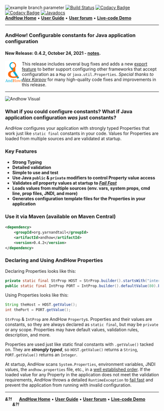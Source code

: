 ![example branch parameter](https://github.com/eeverman/andhow/actions/workflows/maven-ci.yaml/badge.svg?branch=main)
[![Build Status](https://travis-ci.com/eeverman/andhow.svg?branch=master)](https://travis-ci.com/github/eeverman/andhow)
[![Codacy Badge](https://app.codacy.com/project/badge/Grade/e306661b53f2463fab9156bf38af58f7)](https://www.codacy.com/gh/eeverman/andhow/dashboard?utm_source=github.com&amp;utm_medium=referral&amp;utm_content=eeverman/andhow&amp;utm_campaign=Badge_Grade)
[![Codacy Badge](https://app.codacy.com/project/badge/Coverage/e306661b53f2463fab9156bf38af58f7)](https://www.codacy.com/gh/eeverman/andhow/dashboard?utm_source=github.com&utm_medium=referral&utm_content=eeverman/andhow&utm_campaign=Badge_Coverage)
[![Javadocs](https://www.javadoc.io/badge/org.yarnandtail/andhow.svg)](https://www.javadoc.io/doc/org.yarnandtail/andhow)
<br/>
**[AndHow Home](https://www.andhowconfig.org)** •
**[User Guide](https://www.andhowconfig.org/user-guide)** •
**[User forum](https://groups.google.com/d/forum/andhowuser)** •
**[Live-code Demo](https://www.andhowconfig.org/live-code-quickstart)**

---
### AndHow!  Configurable constants for Java application configuration

#### New Release:  0.4.2, October 24, 2021 - [notes](https://github.com/eeverman/andhow/releases/tag/andhow-0.4.2).
<img src="https://github.com/eeverman/andhow/raw/master/logo/AndHow-empty-circle-combination.png" width="55" height="72" alt="AndHow's new logo"  align="left">

This release includes several bug fixes and adds a new
[export feature](https://www.andhowconfig.org/user-guide/integration-and-exports#manual-export-to-maps-java.util.properties-and-more)
to better support configuring other frameworks that accept configuration as a `Map` or `java.util.Properties`.
_Special thanks to [Alex Karpov](https://github.com/alex-kar)_ for many high-quality code fixes and
improvements in this release.

---
![Andhow Visual](andhow.gif)

### What if you could configure constants?  What if Java application configuration _was_ just constants?
AndHow configures your application with strongly typed Properties that work just like `static final`
constants in your code.  Values for Properties are loaded from multiple sources and are validated
at startup.

### Key Features
* **Strong Typing**
* **Detailed validation**
* **Simple to use and test**
* **Use Java `public` & `private` modifiers to control Property value access**
* **Validates _all_ property values at startup to _[Fail Fast](https://www.martinfowler.com/ieeeSoftware/failFast.pdf)_**
* **Loads values from multiple sources (env. vars, system props, cmd line, prop files, JNDI, and more)**
* **Generates configuration template files for the Properties in your application**

### Use it via Maven (available on Maven Central)
```xml
<dependency>
    <groupId>org.yarnandtail</groupId>
    <artifactId>andhow</artifactId>
    <version>0.4.2</version>
</dependency>
```

### Declaring and Using AndHow Properties
Declaring Properties looks like this:
```java
private static final StrProp HOST = StrProp.builder().startsWith("internal.").build();
public static final IntProp PORT = IntProp.builder().defaultValue(80).build();
```
Using Properties looks like this:
```java
String theHost = HOST.getValue();
int thePort = PORT.getValue();
```
`StrProp` &amp; `IntProp` are AndHow `Property`s. 
Properties and their values are constants, so they are always declared as `static final`,
but may be `private` or any scope.  Properties may have default values, validation rules,
description, and more.

Properties are used just like static final constants with `.getValue()` tacked on.
They are _**strongly typed**_, so `HOST.getValue()` returns a `String`, `PORT.getValue()` returns an `Integer`.

At startup, AndHow scans `System.Properties`, environment variables, JNDI values,
the `andhow.properties` file, etc., in a
[well established order](https://www.andhowconfig.org/user-guide/loaders-and-load-order).
If the loaded value for any Property in the application does not meet the validation requirements,
AndHow throws a detailed `RuntimeException` to [fail fast](https://www.andhowconfig.org/user-guide/key-concepts#andhow-fails-fast)
and prevent the application from running with invalid configuration.

---

_**&?!**_&nbsp;&nbsp;&nbsp;&nbsp;&nbsp;&nbsp;**[AndHow Home](https://www.andhowconfig.org)** •
**[User Guide](https://www.andhowconfig.org/user-guide)** •
**[User forum](https://groups.google.com/d/forum/andhowuser)** •
**[Live-code Demo](https://www.andhowconfig.org/live-code-quickstart)**
&nbsp;&nbsp;&nbsp;&nbsp;&nbsp;&nbsp;_**&?!**_
